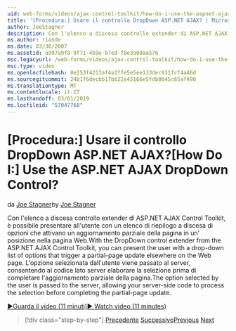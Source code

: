 ```yaml
---
uid: web-forms/videos/ajax-control-toolkit/how-do-i-use-the-aspnet-ajax-dropdown-control
title: '[Procedura:] Usare il controllo DropDown ASP.NET AJAX? | Microsoft Docs'
author: JoeStagner
description: Con l'elenco a discesa controllo extender di ASP.NET AJAX Control Toolkit, è possibile presentare all'utente un elenco di riepilogo a discesa di opzioni che attivano un partial-pa...
ms.author: riande
ms.date: 03/30/2007
ms.assetid: a997a9f8-9f71-4b9e-b7ed-f8e3a0daa576
msc.legacyurl: /web-forms/videos/ajax-control-toolkit/how-do-i-use-the-aspnet-ajax-dropdown-control
msc.type: video
ms.openlocfilehash: 8e253f4213af4a1ffe5e5ee133dec931fcf4a46d
ms.sourcegitcommit: 24b1f6decbb17bb22a45166e5fdb0845c65af498
ms.translationtype: MT
ms.contentlocale: it-IT
ms.lasthandoff: 03/01/2019
ms.locfileid: "57047768"
---
```

<a name="how-do-i-use-the-aspnet-ajax-dropdown-control"></a><span data-ttu-id="d1cf3-104">[Procedura:] Usare il controllo DropDown ASP.NET AJAX?</span><span class="sxs-lookup"><span data-stu-id="d1cf3-104">[How Do I:] Use the ASP.NET AJAX DropDown Control?</span></span>
====================
<span data-ttu-id="d1cf3-105">da [Joe Stagner](https://github.com/JoeStagner)</span><span class="sxs-lookup"><span data-stu-id="d1cf3-105">by [Joe Stagner](https://github.com/JoeStagner)</span></span>

<span data-ttu-id="d1cf3-106">Con l'elenco a discesa controllo extender di ASP.NET AJAX Control Toolkit, è possibile presentare all'utente con un elenco di riepilogo a discesa di opzioni che attivano un aggiornamento parziale della pagina in un' posizione nella pagina Web.</span><span class="sxs-lookup"><span data-stu-id="d1cf3-106">With the DropDown control extender from the ASP.NET AJAX Control Toolkit, you can present the user with a drop-down list of options that trigger a partial-page update elsewhere on the Web page.</span></span> <span data-ttu-id="d1cf3-107">L'opzione selezionata dall'utente viene passato al server, consentendo al codice lato server elaborare la selezione prima di completare l'aggiornamento parziale della pagina.</span><span class="sxs-lookup"><span data-stu-id="d1cf3-107">The option selected by the user is passed to the server, allowing your server-side code to process the selection before completing the partial-page update.</span></span>

[<span data-ttu-id="d1cf3-108">&#9654;Guarda il video (11 minuti)</span><span class="sxs-lookup"><span data-stu-id="d1cf3-108">&#9654; Watch video (11 minutes)</span></span>](https://channel9.msdn.com/Blogs/ASP-NET-Site-Videos/how-do-i-use-the-aspnet-ajax-dropdown-control)

> [!div class="step-by-step"]
> <span data-ttu-id="d1cf3-109">[Precedente](how-do-i-configure-the-aspnet-ajax-calendar-control.md)
> [Successivo](how-do-i-use-the-aspnet-ajax-maskededit-controls.md)</span><span class="sxs-lookup"><span data-stu-id="d1cf3-109">[Previous](how-do-i-configure-the-aspnet-ajax-calendar-control.md)
[Next](how-do-i-use-the-aspnet-ajax-maskededit-controls.md)</span></span>
